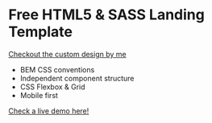 # Free HTML5 & SASS Landing Template

[Checkout the custom design by me](https://dribbble.com/shots/14445192-Landing-page-template)

* BEM CSS conventions
* Independent component structure
* CSS Flexbox & Grid
* Mobile first

[Check a live demo here!](https://sanderdebr.github.io/html-sass-landing-template/)

